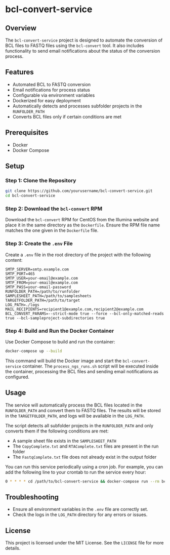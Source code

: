 # bcl-convert-service

## Overview
The `bcl-convert-service` project is designed to automate the conversion of BCL files to FASTQ files using the `bcl-convert` tool. It also includes functionality to send email notifications about the status of the conversion process.

## Features
- Automated BCL to FASTQ conversion
- Email notifications for process status
- Configurable via environment variables
- Dockerized for easy deployment
- Automatically detects and processes subfolder projects in the `RUNFOLDER_PATH`
- Converts BCL files only if certain conditions are met

## Prerequisites
- Docker
- Docker Compose

## Setup

### Step 1: Clone the Repository
```sh
git clone https://github.com/yourusername/bcl-convert-service.git
cd bcl-convert-service
```

### Step 2: Download the `bcl-convert` RPM
Download the `bcl-convert` RPM for CentOS from the Illumina website and place it in the same directory as the `Dockerfile`. Ensure the RPM file name matches the one given in the  `Dockerfile` file.

### Step 3: Create the `.env` File
Create a `.env` file in the root directory of the project with the following content:

```dotenv
SMTP_SERVER=smtp.example.com
SMTP_PORT=465
SMTP_USER=your-email@example.com
SMTP_FROM=your-email@example.com
SMTP_PASS=your-email-password
RUNFOLDER_PATH=/path/to/runfolder
SAMPLESHEET_PATH=/path/to/samplesheets
TARGETFOLDER_PATH=/path/to/target
LOG_PATH=./logs
MAIL_RECIPIENTS=recipient1@example.com,recipient2@example.com
BCL_CONVERT_PARAMS=--strict-mode true --force --bcl-only-matched-reads true --bcl-sampleproject-subdirectories true
```

### Step 4: Build and Run the Docker Container
Use Docker Compose to build and run the container:

```sh
docker-compose up --build
```

This command will build the Docker image and start the `bcl-convert-service` container. The `process_ngs_runs.sh` script will be executed inside the container, processing the BCL files and sending email notifications as configured.

## Usage
The service will automatically process the BCL files located in the `RUNFOLDER_PATH` and convert them to FASTQ files. The results will be stored in the `TARGETFOLDER_PATH`, and logs will be available in the `LOG_PATH`.

The script detects all subfolder projects in the `RUNFOLDER_PATH` and only converts them if the following conditions are met:
- A sample sheet file exists in the `SAMPLESHEET_PATH`
- The `CopyComplete.txt` and `RTAComplete.txt` files are present in the run folder
- The `FastqComplete.txt` file does not already exist in the output folder

You can run this service periodically using a cron job. For example, you can add the following line to your crontab to run the service every hour:

```sh
0 * * * * cd /path/to/bcl-convert-service && docker-compose run --rm bcl-convert-service
```

## Troubleshooting
- Ensure all environment variables in the `.env` file are correctly set.
- Check the logs in the `LOG_PATH` directory for any errors or issues.

## License
This project is licensed under the MIT License. See the `LICENSE` file for more details.